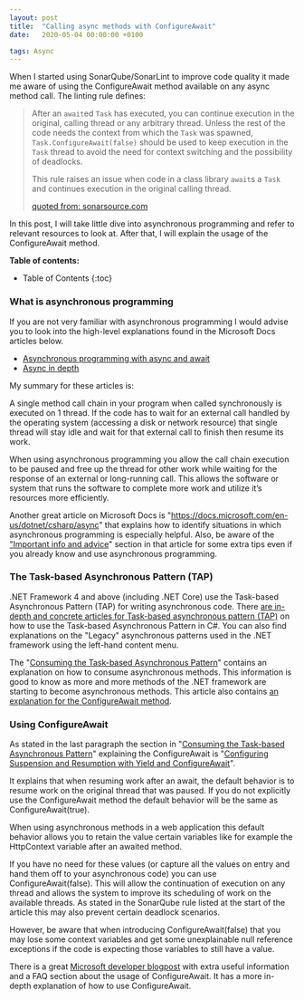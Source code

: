 ```yaml
---
layout: post
title:  "Calling async methods with ConfigureAwait"
date:   2020-05-04 00:00:00 +0100

tags: Async
---
```


When I started using SonarQube/SonarLint to improve code quality it made me aware of using the ConfigureAwait method available on any async method call. The linting rule defines:

> After an `await`ed `Task` has executed, you can continue execution in the original, calling thread or any arbitrary thread. Unless the rest of the code needs the context from which the `Task` was spawned, `Task.ConfigureAwait(false)` should be used to keep execution in the `Task` thread to avoid the need for context switching and the possibility of deadlocks.
>
> This rule raises an issue when code in a class library `await`s a `Task` and continues execution in the original calling thread.
>
> [quoted from: sonarsource.com](https://rules.sonarsource.com/csharp/RSPEC-3216)

In this post, I will take little dive into asynchronous programming and refer to relevant resources to look at. After that, I will explain the usage of the ConfigureAwait method.

**Table of contents:**
* Table of Contents
{:toc}

### What is asynchronous programming

If you are not very familiar with asynchronous programming I would advise you to look into the high-level explanations found in the Microsoft Docs articles below.

- [Asynchronous programming with async and await](https://docs.microsoft.com/en-us/dotnet/csharp/programming-guide/concepts/async/)
- [Async in depth](https://docs.microsoft.com/en-us/dotnet/standard/async-in-depth)


My summary for these articles is:

A single method call chain in your program when called synchronously is executed on 1 thread. If the code has to wait for an external call handled by the operating system (accessing a disk or network resource) that single thread will stay idle and wait for that external call to finish then resume its work.  

When using asynchronous programming you allow the call chain execution to be paused and free up the thread for other work while waiting for the response of an external or long-running call. This allows the software or system that runs the software to complete more work and utilize it’s resources more efficiently.  

Another great article on Microsoft Docs is "https://docs.microsoft.com/en-us/dotnet/csharp/async" that explains how to identify situations in which asynchronous programming is especially helpful. Also, be aware of the ["Important info and advice](https://docs.microsoft.com/en-us/dotnet/csharp/async#important-info-and-advice)" section in that article for some extra tips even if you already know and use asynchronous programming.  

### The Task-based Asynchronous Pattern (TAP) 

.NET Framework 4 and above (including .NET Core) use the Task-based Asynchronous Pattern (TAP) for writing asynchronous code. There [are in-depth and concrete articles for Task-based asynchronous pattern (TAP)](https://docs.microsoft.com/en-us/dotnet/standard/asynchronous-programming-patterns/task-based-asynchronous-pattern-tap) on how to use the Task-based Asynchronous Pattern in C#. You can also find explanations on the "Legacy" asynchronous patterns used in the .NET framework using the left-hand content menu.

The "[Consuming the Task-based Asynchronous Pattern](https://docs.microsoft.com/en-us/dotnet/standard/asynchronous-programming-patterns/consuming-the-task-based-asynchronous-pattern)" contains an explanation on how to consume asynchronous methods. This information is good to know as more and more methods of the .NET framework are starting to become asynchronous methods. This article also contains [an explanation for the ConfigureAwait method](https://docs.microsoft.com/en-us/dotnet/standard/asynchronous-programming-patterns/consuming-the-task-based-asynchronous-pattern#configuring-suspension-and-resumption-with-yield-and-configureawait).

### Using ConfigureAwait 

As stated in the last paragraph the section in "[Consuming the Task-based Asynchronous Pattern](https://docs.microsoft.com/en-us/dotnet/standard/asynchronous-programming-patterns/consuming-the-task-based-asynchronous-pattern)" explaining the ConfigureAwait is "[Configuring Suspension and Resumption with Yield and ConfigureAwait](https://docs.microsoft.com/en-us/dotnet/standard/asynchronous-programming-patterns/consuming-the-task-based-asynchronous-pattern#configuring-suspension-and-resumption-with-yield-and-configureawait)".

It explains that when resuming work after an await, the default behavior is to resume work on the original thread that was paused. If you do not explicitly use the ConfigureAwait method the default behavior will be the same as ConfigureAwait(true).

When using asynchronous methods in a web application this default behavior allows you to retain the value certain variables like for example the HttpContext variable after an awaited method. 

If you have no need for these values (or capture all the values on entry and hand them off to your asynchronous code) you can use ConfigureAwait(false). This will allow the continuation of execution on any thread and allows the system to improve its scheduling of work on the available threads. As stated in the SonarQube rule listed at the start of the article this may also prevent certain deadlock scenarios.

However, be aware that when introducing ConfigureAwait(false) that you may lose some context variables and get some unexplainable null reference exceptions if the code is expecting those variables to still have a value. 

There is a great [Microsoft developer blogpost](https://devblogs.microsoft.com/dotnet/configureawait-faq/ ) with extra useful information and a FAQ section about the usage of ConfigureAwait. It has a more in-depth explanation of how to use ConfigureAwait. 